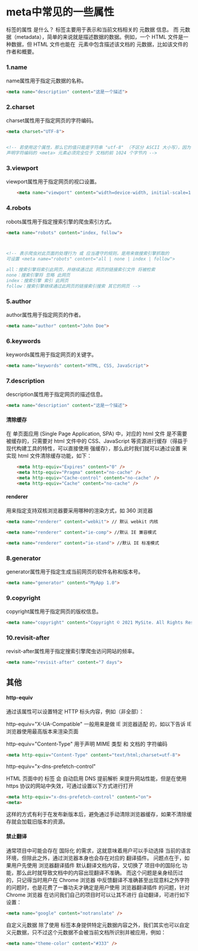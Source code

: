 # meta中常见的一些属性


<meta> 标签的属性
<meta> 是什么？
<meta> 标签主要用于表示和当前文档相关的 元数据 信息。
而 元数据（metadata），简单的来说就是描述数据的数据。例如，一个 HTML 文件是一种数据，但 HTML 文件也能在 <head> 元素中包含描述该文档的 元数据，比如该文件的作者和概要。


### 1.name

name属性用于指定元数据的名称。

```html
<meta name="description" content="这是一个描述">
```

### 2.charset

charset属性用于指定网页的字符编码。

```html
<meta charset="UTF-8">


<!-- 若使用这个属性，那么它的值只能是字符串 "utf-8" （不区分 ASCII 大小写），因为 UTF-8 是 HTML5 文档的唯一有效编码
声明字符编码的 <meta> 元素必须完全位于 文档的前 1024 个字节内 -->
```

### 3.viewport

viewport属性用于指定网页的视口设置。

```html
    <meta name="viewport" content="width=device-width, initial-scale=1.0">
```

### 4.robots

robots属性用于指定搜索引擎的爬虫索引方式。

```html
<meta name="robots" content="index, follow">



<!-- 表示爬虫对此页面的处理行为 或 应当遵守的规则，是用来做搜索引擎抓取的
可设置 <meta name="robots" content="all | none | index | follow">

all：搜索引擎将索引此网页，并继续通过此 网页的链接索引文件 将被检索
none：搜索引擎将 忽略 此网页
index：搜索引擎 索引 此网页
follow：搜索引擎继续通过此网页的链接索引搜索 其它的网页 -->
```

### 5.author

author属性用于指定网页的作者。

```html
<meta name="author" content="John Doe">
```

### 6.keywords

keywords属性用于指定网页的关键字。

```html
<meta name="keywords" content="HTML, CSS, JavaScript">
```

### 7.description

description属性用于指定网页的描述信息。

```html
<meta name="description" content="这是一个描述">
```

#### 清除缓存
在 单页面应用 (Single Page Application, SPA) 中，对应的 html 文件 是不需要被缓存的，只需要对 html 文件中的 CSS、JavaScript 等资源进行缓存（得益于现代构建工具的特性，可以直接使用 强缓存），那么此时我们就可以通过设置 <meta http-equiv> 来实现 html 文件清除缓存功能，如下：

```html 
    <meta http-equiv="Expires" content="0" />
    <meta http-equiv="Pragma" content="no-cache" />
    <meta http-equiv="Cache-control" content="no-cache" />
    <meta http-equiv="Cache" content="no-cache" />
```

#### renderer


用来指定支持双核浏览器要采用哪种的渲染方式，如 360 浏览器

```html
<meta name="renderer" content="webkit"> // 默认 webkit 内核

<meta name="renderer" content="ie-comp"> //默认 IE 兼容模式

<meta name="renderer" content="ie-stand"> //默认 IE 标准模式 
```

### 8.generator

generator属性用于指定生成当前网页的软件名称和版本号。

```html
<meta name="generator" content="MyApp 1.0">
```

### 9.copyright

copyright属性用于指定网页的版权信息。

```html
<meta name="copyright" content="Copyright © 2021 MySite. All Rights Reserved.">
```

### 10.revisit-after

revisit-after属性用于指定搜索引擎爬虫访问网站的频率。

```html
<meta name="revisit-after" content="7 days">
```




## 其他



#### http-equiv
通过该属性可以设置特定 HTTP 标头内容，例如（非全部）：


http-equiv="X-UA-Compatible"
一般用来是做 IE 浏览器适配 的，如以下告诉 IE 浏览器使用最高版本来渲染页面


http-equiv="Content-Type"
用于声明 MIME 类型 和 文档的 字符编码
```html
<meta http-equiv="Content-Type" content="text/html;charset=utf-8">
```

http-equiv="x-dns-prefetch-control"

HTML 页面中的 <a> 标签 会 自动启用 DNS 提前解析 来提升网站性能，但是在使用 https 协议的网站中失效，可通过设置以下方式进行打开
```html
<meta http-equiv="x-dns-prefetch-control" content="on">
<meta> 
```

这样的方式有利于在发布新版本后，避免通过手动清除浏览器缓存，如果不清除缓存就会加载旧版本的资源。

#### 禁止翻译
通常项目中可能会存在 国际化 的需求，这就意味着用户可以手动选择 当前的语言环境，但除此之外，通过浏览器本身也会存在对应的 翻译插件。
问题点在于，如果用户先使用 浏览器翻译插件 默认翻译文档内容，又切换了 项目中的国际化 功能，那么此时就导致文档中的内容出现翻译不准确。
而这个问题是亲身经历过的，只记得当时用户在 Chrome 浏览器 中反馈翻译不准确甚至出现意料之外字符的问题时，也是花费了一番功夫才确定是用户使用 浏览器翻译插件 的问题，针对 Chrome 浏览器 在访问我们自己的项目时可以让其不进行 自动翻译，可进行如下设置：
```html
<meta name="google" content="notranslate" />
```


自定义元数据
除了使用 <meta> 标签本身提供特定元数据内容之外，我们其实也可以自定义元数据，只不过这个元数据不会被当前文档所识别并被应用，例如：

```html
<meta name="theme-color" content="#333" />
```